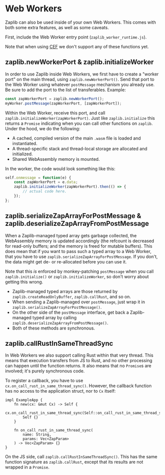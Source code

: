 # Web Workers
Zaplib can also be used inside of your own Web Workers. This comes with both some extra features, as well as some caveats.

First, include the Web Worker entry point (`zaplib_worker_runtime.js`).

Note that when using [CEF](./cef.md) we don't support any of these functions yet.

## zaplib.newWorkerPort & zaplib.initializeWorker
In order to use Zaplib inside Web Workers, we first have to create a "worker port" on the main thread, using `zaplib.newWorkerPort()`. Send that port to the Web Worker using whatever `postMessage` mechanism you already use. Be sure to add the port to the list of transferables. Example:

```js
const zapWorkerPort = zaplib.newWorkerPort();
myWorker.postMessage(zapWorkerPort, [zapWorkerPort]);
```

Within the Web Worker, receive this port, and call `zaplib.initializeWorker(zapWorkerPort)`. Just like `zaplib.initialize` this returns a `Promise` indicating when you can call other functions on `zaplib`. Under the hood, we do the following:
* A cached, compiled version of the main `.wasm` file is loaded and instantiated.
* A thread-specific stack and thread-local storage are allocated and initialized.
* Shared WebAssembly memory is mounted.

In the worker, the code would look something like this:
```js
self.onmessage = function(e) {
    const zapWorkerPort = e.data;
    zaplib.initializeWorker(zapWorkerPort).then(() => {
        // actual code here.
    });
};
```

## zaplib.serializeZapArrayForPostMessage & zaplib.deserializeZapArrayFromPostMessage

When a Zaplib-managed typed array gets garbage collected, the WebAssembly memory is updated accordingly (the refcount is decreased for read-only buffers; and the memory is freed for mutable buffers). This does mean that if you want to pass such a typed array to a Web Worker, that you have to use `zaplib.serializeZapArrayForPostMessage`. If you don't, the data might get de- or re-allocated before you can use it.

Note that this *is* enforced by monkey-patching `postMessage` when you call `zaplib.initialize()` or `zaplib.initializeWorker`, so don't worry about getting this wrong.

* Zaplib-managed typed arrays are those returned by `zaplib.createReadOnlyBuffer`, `zaplib.callRust`, and so on.
* When sending a Zaplib-managed over `postMessage`, just wrap it in `zaplib.serializeZapArrayForPostMessage()`.
* On the other side of the `postMessage` interface, get back a Zaplib-managed typed array by calling `zaplib.deserializeZapArrayFromPostMessage()`.
* Both of these methods are synchronous.

## zaplib.callRustInSameThreadSync

In Web Workers we also support calling Rust within that very thread. This means that execution transfers from JS to Rust, and no other processing can happen until the function returns. It also means that no `Promise`s are involved; it's purely synchronous code.

To register a callback, you have to use `cx.on_call_rust_in_same_thread_sync()`. However, the callback function has no access to the application struct, nor to `Cx` itself:

```rust,noplayground
impl ExampleApp {
    fn new(cx: &mut Cx) -> Self {
        cx.on_call_rust_in_same_thread_sync(Self::on_call_rust_in_same_thread_sync);
        Self {}
    }

    fn on_call_rust_in_same_thread_sync(
        name: String,
        params: Vec<ZapParam>
    ) -> Vec<ZapParam> {}
}
```

On the JS side, call `zaplib.callRustInSameThreadSync()`. This has the same function signature as `zaplib.callRust`, except that its results are not wrapped in a `Promise`.
